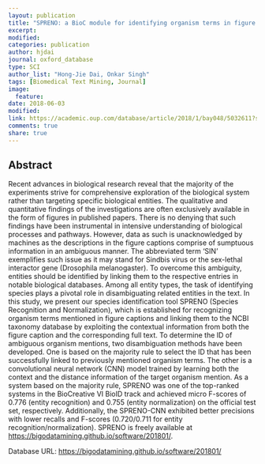 ```yaml
---
layout: publication
title: "SPRENO: a BioC module for identifying organism terms in figure captions"
excerpt:
modified:
categories: publication
author: hjdai
journal: oxford_database
type: SCI
author_list: "Hong-Jie Dai, Onkar Singh"
tags: [Biomedical Text Mining, Journal]
image:
  feature:
date: 2018-06-03
modified: 
link: https://academic.oup.com/database/article/2018/1/bay048/5032611?searchresult=1
comments: true
share: true
---
```


## Abstract

Recent advances in biological research reveal that the majority of the experiments strive for comprehensive exploration of the biological system rather than targeting specific biological entities. The qualitative and quantitative findings of the investigations are often exclusively available in the form of figures in published papers. There is no denying that such findings have been instrumental in intensive understanding of biological processes and pathways. However, data as such is unacknowledged by machines as the descriptions in the figure captions comprise of sumptuous information in an ambiguous manner. The abbreviated term ‘SIN’ exemplifies such issue as it may stand for Sindbis virus or the sex-lethal interactor gene (Drosophila melanogaster). To overcome this ambiguity, entities should be identified by linking them to the respective entries in notable biological databases. Among all entity types, the task of identifying species plays a pivotal role in disambiguating related entities in the text. In this study, we present our species identification tool SPRENO (Species Recognition and Normalization), which is established for recognizing organism terms mentioned in figure captions and linking them to the NCBI taxonomy database by exploiting the contextual information from both the figure caption and the corresponding full text. To determine the ID of ambiguous organism mentions, two disambiguation methods have been developed. One is based on the majority rule to select the ID that has been successfully linked to previously mentioned organism terms. The other is a convolutional neural network (CNN) model trained by learning both the context and the distance information of the target organism mention. As a system based on the majority rule, SPRENO was one of the top-ranked systems in the BioCreative VI BioID track and achieved micro F-scores of 0.776 (entity recognition) and 0.755 (entity normalization) on the official test set, respectively. Additionally, the SPRENO-CNN exhibited better precisions with lower recalls and F-scores (0.720/0.711 for entity recognition/normalization). SPRENO is freely available at https://bigodatamining.github.io/software/201801/.

Database URL: https://bigodatamining.github.io/software/201801/
